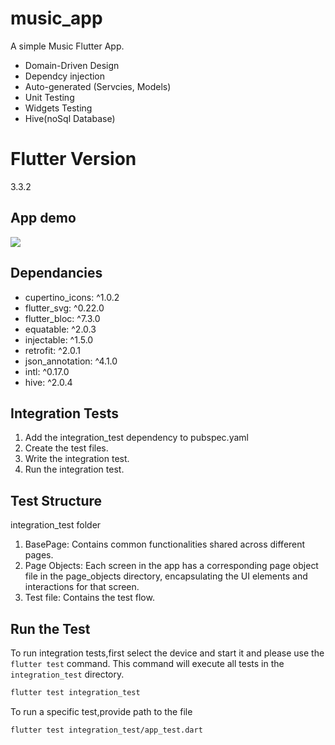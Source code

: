 # music_app

A simple Music Flutter App.

- Domain-Driven Design
- Dependcy injection
- Auto-generated (Servcies, Models)
- Unit Testing
- Widgets Testing
- Hive(noSql Database)

# Flutter Version

3.3.2

## App demo

![](app.gif)

## Dependancies

- cupertino_icons: ^1.0.2
- flutter_svg: ^0.22.0
- flutter_bloc: ^7.3.0
- equatable: ^2.0.3
- injectable: ^1.5.0
- retrofit: ^2.0.1
- json_annotation: ^4.1.0
- intl: ^0.17.0
- hive: ^2.0.4

## Integration Tests

1. Add the integration_test dependency to pubspec.yaml
2. Create the test files.
3. Write the integration test.
4. Run the integration test.

## Test Structure

integration_test folder

1. BasePage: Contains common functionalities shared across different pages.
2. Page Objects: Each screen in the app has a corresponding page object file in the page_objects directory, encapsulating the UI elements and interactions for that screen.
3. Test file: Contains the test flow.

## Run the Test

To run integration tests,first select the device and start it and please use the `flutter test` command. This command will execute all tests in the `integration_test` directory.

```sh
flutter test integration_test
```

To run a specific test,provide path to the file

```sh
flutter test integration_test/app_test.dart
```
